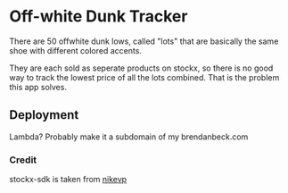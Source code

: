 # Off-white Dunk Tracker

There are 50 offwhite dunk lows, called "lots" that are basically the same shoe with different colored accents.

They are each sold as seperate products on stockx, so there is no good way to track the lowest price of all the lots combined.
That is the problem this app solves.

## Deployment
Lambda?
Probably make it a subdomain of my brendanbeck.com


### Credit
stockx-sdk is taken from [nikevp](https://github.com/nikevp/stockx-py-sdk)
